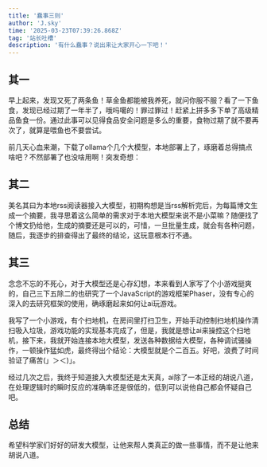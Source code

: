 ```yaml
---
title: '蠢事三则'
author: 'J.sky'
time: '2025-03-23T07:39:26.868Z'
tag: '站长吐槽'
description: '有什么蠢事？说出来让大家开心一下吧！'
---
```


## 其一

早上起来，发现又死了两条鱼！草金鱼都能被我养死，就问你服不服？看了一下鱼食，发现已经过期了一年半了，哦吗噶的！罪过罪过！赶紧上拼多多下单了高级精品鱼食一份。通过此事可以见得食品安全问题是多么的重要，食物过期了就不要再次了，就算是喂鱼也不要尝试。

前几天心血来潮，下载了ollama个几个大模型，本地部署上了，琢磨着总得搞点啥吧？不然部署了也没啥用啊！突发奇想：

## 其二

美名其曰为本地rss阅读器接入大模型，初期构想是当rss解析完后，为每篇博文生成一个摘要，我寻思着这么简单的需求对于本地大模型来说不是小菜嘛？随便找了个博文扔给他，生成的摘要还是可以的，可惜，一旦批量生成，就会有各种问题，随后，我逐步的排查得出了最终的结论，这玩意根本行不通。

## 其三

念念不忘的不死心，对于大模型还是心存幻想，本来看到人家写了个小游戏挺爽的，自己三下五除二的也研究了一个JavaScript的游戏框架Phaser，没有专心的深入的去研究框架的使用，确琢磨起来如何让ai玩游戏。

我写了一个小游戏，有个扫地机，在房间里打扫卫生，开始手动控制扫地机操作清扫吸入垃圾，游戏功能的实现基本完成了，但是，我就是想让ai来操控这个扫地机，接下来，我就开始连接本地大模型，发送各种数据给大模型，各种调试骚操作，一顿操作猛如虎，最终得出个结论：大模型就是个二百五。好吧，浪费了时间验证了痛苦(」＞＜)」。

经过几次之后，我终于知道接入大模型还是太天真，ai除了一本正经的胡说八道，在处理逻辑时的瞬时反应的准确率还是很低的，低到可以说他自己都会怀疑自己吧。

## 总结

希望科学家们好好的研发大模型，让他来帮人类真正的做一些事情，而不是让他来胡说八道。
